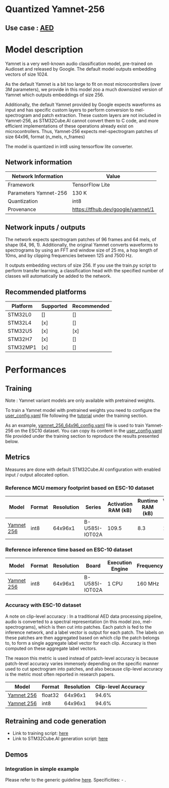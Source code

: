 # Quantized Yamnet-256

## **Use case** : [AED](../../../audio_event_detection/README.md)

# Model description

Yamnet is a very well-known audio classification model, pre-trained on Audioset and released by Google. The default model outputs embedding vectors of size 1024.

As the default Yamnet is a bit too large to fit on most microcontrollers (over 3M parameters), we provide in this model zoo a much downsized version of Yamnet which outputs embeddings of size 256.

Additionally, the default Yamnet provided by Google expects waveforms as input and has specific custom layers to perform conversion to mel-spectrogram and patch extraction.
These custom layers are not included in Yamnet-256, as STM32Cube.AI cannot convert them to C code, and more efficient implementations of these operations already exist on microcontrollers. 
Thus, Yamnet-256 expects mel-spectrogram patches of size 64x96, format (n_mels, n_frames)

The model is quantized in int8 using tensorflow lite converter.

## Network information


| Network Information     |  Value          |
|-------------------------|-----------------|
|  Framework              | TensorFlow Lite |
|  Parameters Yamnet-256  | 130 K           |
|  Quantization           | int8            |
|  Provenance             | https://tfhub.dev/google/yamnet/1 |

## Network inputs / outputs


The network expects spectrogram patches of 96 frames and 64 mels, of shape (64, 96, 1).
Additionally, the original Yamnet converts waveforms to spectrograms by using an FFT and window size of 25 ms, a hop length of 10ms, and by clipping frequencies between 125 and 7500 Hz.

It outputs embedding vectors of size 256. If you use the train.py script to perform transfer learning, a classification head with the specified number of classes will automatically be added to the network.


## Recommended platforms

| Platform | Supported | Recommended |
|----------|-----------|-----------|
| STM32L0  |[]|[]|
| STM32L4  |[x]|[]|
| STM32U5  |[x]|[x]|
| STM32H7  |[x]|[]|
| STM32MP1 |[x]|[]|



# Performances
## Training

Note : Yamnet variant models are only available with pretrained weights.

To train a Yamnet model with pretrained weights you need to configure the [user_config.yaml](../../scripts/training/user_config.yaml) file following the [tutorial](../../scripts/training/README.md) under the training section.

As an example, [yamnet_256_64x96_config.yaml](ST_pretrainedmodel_public_dataset/esc_10/yamnet_256_64x96/yamnet_256_64x96_config.yaml) file is used to train Yamnet-256 on the ESC10 dataset. You can copy its content in the [user_config.yaml](../../scripts/training/user_config.yaml) file provided under the training section to reproduce the results presented below.
## Metrics


Measures are done with default STM32Cube.AI configuration with enabled input / output allocated option.


### Reference MCU memory footprint based on ESC-10 dataset


| Model             | Format | Resolution | Series  | Activation RAM (kB) | Runtime RAM (kB) | Weights Flash (kB) | Code Flash (kB) | Total RAM (kB)  | Total Flash (kB) |
|-------------------|--------|------------|---------|----------------|-------------|---------------|------------|-------------|-------------|
|[Yamnet 256](ST_pretrainedmodel_public_dataset/esc_10/yamnet_256_64x96/yamnet_256_64x96_int8.tflite) | int8 | 64x96x1 | B-U585I-IOT02A    | 109.5               |   8.3        |   135.9           |   52.6     | 117.9 | 188.5 | 

### Reference inference time based on ESC-10 dataset


| Model             | Format | Resolution | Board            | Execution Engine | Frequency    | Inference time  |
|-------------------|--------|------------|------------------|------------------|--------------|-----------------|
| [Yamnet 256](ST_pretrainedmodel_public_dataset/esc_10/yamnet_256_64x96/yamnet_256_64x96_int8.tflite) | int8 | 64x96x1 | B-U585I-IOT02A | 1 CPU | 160 MHz | 321 ms |


### Accuracy with ESC-10 dataset

A note on clip-level accuracy : In a traditional AED data processing pipeline, audio is converted to a spectral representation (in this model zoo, mel-spectrograms), which is then cut into patches. Each patch is fed to the inference network, and a label vector is output for each patch. The labels on these patches are then aggregated based on which clip the patch belongs to, to form a single aggregate label vector for each clip. Accuracy is then computed on these aggregate label vectors.

The reason this metric is used instead of patch-level accuracy is because patch-level accuracy varies immensely depending on the specific manner used to cut spectrogram into patches, and also because clip-level accuracy is the metric most often reported in research papers.

| Model | Format | Resolution | Clip-level Accuracy |
|-------|--------|------------|----------------|
| [Yamnet 256](ST_pretrainedmodel_public_dataset/esc_10/yamnet_256_64x96/yamnet_256_64x96.h5) | float32 | 64x96x1 | 94.6% |
| [Yamnet 256](ST_pretrainedmodel_public_dataset/esc_10/yamnet_256_64x96/yamnet_256_64x96_int8.tflite) | int8 | 64x96x1 | 94.6% |


## Retraining and code generation


- Link to training script: [here](../../../audio_event_detection/scripts/training/README.md)
- Link to STM32Cube.AI generation script: [here]()


## Demos
### Integration in simple example


Please refer to the generic guideline [here](../../../audio_event_detection/scripts/deployment/README.md).
Specificities: - . 